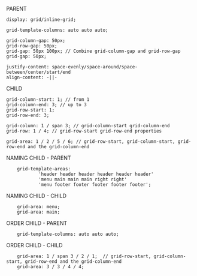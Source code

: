 PARENT

    display: grid/inline-grid;

    grid-template-columns: auto auto auto;

    grid-column-gap: 50px;
    grid-row-gap: 50px;
    grid-gap: 50px 100px; // Combine grid-column-gap and grid-row-gap
    grid-gap: 50px;

    justify-content: space-evenly/space-around/space-between/center/start/end
    align-content: -||-

CHILD

    grid-column-start: 1; // from 1
    grid-column-end: 3; // up to 3
    grid-row-start: 1;
    grid-row-end: 3;

    grid-column: 1 / span 3; // grid-column-start grid-column-end
    grid-row: 1 / 4; // grid-row-start grid-row-end properties

    grid-area: 1 / 2 / 5 / 6; // grid-row-start, grid-column-start, grid-row-end and the grid-column-end

NAMING CHILD - PARENT

        grid-template-areas:
                'header header header header header header'
                'menu main main main right right'
                'menu footer footer footer footer footer';
NAMING CHILD - CHILD

        grid-area: menu;
        grid-area: main;
    
ORDER CHILD - PARENT

        grid-template-columns: auto auto auto;

ORDER CHILD - CHILD

        grid-area: 1 / span 3 / 2 / 1;  // grid-row-start, grid-column-start, grid-row-end and the grid-column-end
        grid-area: 3 / 3 / 4 / 4;
